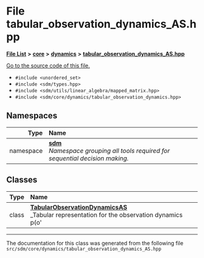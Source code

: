 
# File tabular\_observation\_dynamics\_AS.hpp

<link rel="stylesheet" href="https://cdnjs.cloudflare.com/ajax/libs/KaTeX/0.5.1/katex.min.css">
<link rel="stylesheet" href="https://cdn.jsdelivr.net/github-markdown-css/2.2.1/github-markdown.css"/>



[**File List**](files.md) **>** [**core**](dir_92216a09053680f71034e5e26026ee62.md) **>** [**dynamics**](dir_bf78c8d352c5567b2f707cd9e5690bcc.md) **>** [**tabular\_observation\_dynamics\_AS.hpp**](tabular__observation__dynamics__AS_8hpp.md)

[Go to the source code of this file.](tabular__observation__dynamics__AS_8hpp_source.md)



* `#include <unordered_set>`
* `#include <sdm/types.hpp>`
* `#include <sdm/utils/linear_algebra/mapped_matrix.hpp>`
* `#include <sdm/core/dynamics/tabular_observation_dynamics.hpp>`









## Namespaces

| Type | Name |
| ---: | :--- |
| namespace | [**sdm**](namespacesdm.md) <br>_Namespace grouping all tools required for sequential decision making._  |

## Classes

| Type | Name |
| ---: | :--- |
| class | [**TabularObservationDynamicsAS**](classsdm_1_1TabularObservationDynamicsAS.md) <br>_Tabular representation for the observation dynamics p(o' | a, s')._  |














------------------------------
The documentation for this class was generated from the following file `src/sdm/core/dynamics/tabular_observation_dynamics_AS.hpp`